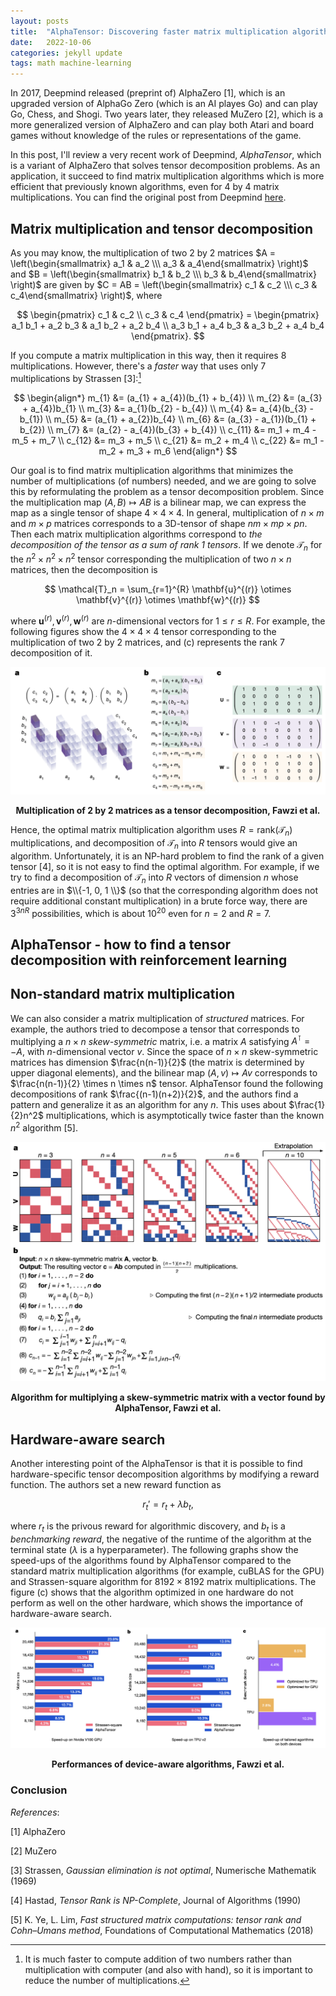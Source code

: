 ```yaml
---
layout: posts
title:  "AlphaTensor: Discovering faster matrix multiplication algorithms with reinforcement learning"
date:   2022-10-06
categories: jekyll update
tags: math machine-learning
---
```


In 2017, Deepmind released (preprint of) AlphaZero [1], which is an upgraded version of AlphaGo Zero (which is an AI playes Go) and can play Go, Chess, and Shogi.
Two years later, they released MuZero [2], which is a more generalized version of AlphaZero and can play both Atari and board games without knowledge of the rules or
representations of the game.

In this post, I'll review a very recent work of Deepmind, *AlphaTensor*, which is a variant of AlphaZero that solves tensor decomposition problems. 
As an application, it succeed to find matrix multiplication algorithms which is more efficient that previously known algorithms, even for 4 by 4 matrix multiplications.
You can find the original post from Deepmind [here](https://www.deepmind.com/blog/discovering-novel-algorithms-with-alphatensor).

## Matrix multiplication and tensor decomposition

As you may know, the multiplication of two 2 by 2 matrices $A = \left(\begin{smallmatrix} a_1 & a_2 \\\ a_3 & a_4\end{smallmatrix} \right)$ and $B = \left(\begin{smallmatrix} b_1 & b_2 \\\ b_3 & b_4\end{smallmatrix} \right)$ are given by $C = AB = \left(\begin{smallmatrix} c_1 & c_2 \\\ c_3 & c_4\end{smallmatrix} \right)$, where

$$
\begin{pmatrix} c_1 & c_2 \\ c_3 & c_4 \end{pmatrix} = \begin{pmatrix} a_1 b_1 + a_2 b_3 & a_1 b_2 + a_2 b_4 \\  a_3 b_1 + a_4 b_3 & a_3 b_2 + a_4 b_4 \end{pmatrix}.
$$

If you compute a matrix multiplication in this way, then it requires 8 multiplications.
However, there's a *faster* way that uses only 7 multiplications by Strassen [3]:[^1]

$$
\begin{align*} 
m_{1} &= (a_{1} + a_{4})(b_{1} + b_{4}) \\
m_{2} &= (a_{3} + a_{4})b_{1} \\
m_{3} &= a_{1}(b_{2} - b_{4}) \\
m_{4} &= a_{4}(b_{3} - b_{1}) \\
m_{5} &= (a_{1} + a_{2})b_{4} \\
m_{6} &= (a_{3} - a_{1})(b_{1} + b_{2}) \\
m_{7} &= (a_{2} - a_{4})(b_{3} + b_{4}) \\
c_{11} &= m_1 + m_4 - m_5 + m_7 \\
c_{12} &= m_3 + m_5 \\
c_{21} &= m_2 + m_4 \\
c_{22} &= m_1 - m_2 + m_3 + m_6
\end{align*}
$$

Our goal is to find matrix multiplication algorithms that minimizes the number of multiplications (of numbers) needed, and we are going to solve this by reformulating the problem as a tensor decomposition problem.
Since the multiplication map $(A, B) \mapsto AB$ is a bilinear map, we can express the map as a single tensor of shape $4 \times 4 \times 4$.
In general, multiplication of $n \times m$ and $m \times p$ matrices corresponds to a 3D-tensor of shape $nm \times mp \times pn$.
Then each matrix multiplication algorithms correspond to *the decomposition of the tensor as a sum of rank 1 tensors*.
If we denote $\mathcal{T}_n$ for the $n^2 \times n^2 \times n^2$ tensor corresponding the multiplication of two $n \times n$ matrices, then the decomposition is

$$
\mathcal{T}_n = \sum_{r=1}^{R} \mathbf{u}^{(r)} \otimes \mathbf{v}^{(r)} \otimes \mathbf{w}^{(r)}
$$

where $\mathbf{u}^{(r)}, \mathbf{v}^{(r)}, \mathbf{w}^{(r)}$ are $n$-dimensional vectors for $1 \leq r \leq R$.
For example, the following figures show the $4 \times 4 \times 4$ tensor corresponding to the multiplication of two 2 by 2 matrices, and (c) represents the rank 7 decomposition of it.

<p align="center">
<img src="/assets/images/alphatensor-decompose.png">
</p>
<figcaption align = "center"><b>Multiplication of 2 by 2 matrices as a tensor decomposition, Fawzi et al.</b></figcaption>

Hence, the optimal matrix multiplication algorithm uses $R = \mathrm{rank}(\mathcal{T}_n)$ multiplications, and decomposition of $\mathcal{T}_n$ into $R$ tensors would give an algorithm.
Unfortunately, it is an NP-hard problem to find the rank of a given tensor [4], so it is not easy to find the optimal algorithm.
For example, if we try to find a decomposition of $\mathcal{T}_n$ into $R$ vectors of dimension $n$ whose entries are in $\\{-1, 0, 1 \\}$ (so that the corresponding algorithm does not require additional constant multiplication) in a brute force way, there are $3^{3nR}$ possibilities, which is about $10^{20}$ even for $n =2$ and $R = 7$.

## AlphaTensor - how to find a tensor decomposition with reinforcement learning

## Non-standard matrix multiplication

We can also consider a matrix multiplication of *structured* matrices.
For example, the authors tried to decompose a tensor that corresponds to multiplying a $n \times n$ *skew-symmetric* matrix, i.e. a matrix $A$ satisfying $A^{\intercal} = -A$, with $n$-dimensional vector $v$.
Since the space of $n \times n$ skew-symmetric matrices has dimension $\frac{n(n-1)}{2}$ (the matrix is determined by upper diagonal elements), and the bilinear map $(A, v) \mapsto Av$ corresponds to $\frac{n(n-1)}{2} \times n \times n$ tensor.
AlphaTensor found the following decompositions of rank $\frac{(n-1)(n+2)}{2}$, and the authors find a pattern and generalize it as an algorithm for any $n$.
This uses about $\frac{1}{2}n^2$ multiplications, which is asymptotically twice faster than the known $n^2$ algorithm [5].

<p align="center">
<img src="/assets/images/alphatensor-skewsym.png">
</p>
<figcaption align = "center"><b>Algorithm for multiplying a skew-symmetric matrix with a vector found by AlphaTensor, Fawzi et al.</b></figcaption>

## Hardware-aware search

Another interesting point of the AlphaTensor is that it is possible to find hardware-specific tensor decomposition algorithms by modifying a reward function.
The authors set a new reward function as

$$
r_t' = r_t + \lambda b_t,
$$

where $r_t$ is the privous reward for algorithmic discovery, and $b_t$ is a *benchmarking reward*, the negative of the runtime of the algorithm at the terminal state ($\lambda$ is a hyperparameter). 
The following graphs show the speed-ups of the algorithms found by AlphaTensor compared to the standard matrix multiplication algorithms (for example, cuBLAS for the GPU) and Strassen-square algorithm for $8192 \times 8192$ matrix multiplications.
The figure (c) shows that the algorithm optimized in one hardware do not perform as well on the other hardware, which shows the importance of hardware-aware search.


<p align="center">
<img src="/assets/images/alphatensor-device.png">
</p>
<figcaption align = "center"><b>Performances of device-aware algorithms, Fawzi et al.</b></figcaption>

### Conclusion


*References*:

[1] AlphaZero

[2] MuZero

[3] Strassen, *Gaussian elimination is not optimal*, Numerische Mathematik (1969)

[4] Hastad, *Tensor Rank is NP-Complete*, Journal of Algorithms (1990)

[5] K. Ye, L. Lim, *Fast structured matrix computations: tensor rank and Cohn–Umans method*, Foundations of Computational Mathematics (2018)

[^1]: It is much faster to compute addition of two numbers rather than multiplication with computer (and also with hand), so it is important to reduce the number of multiplications.

